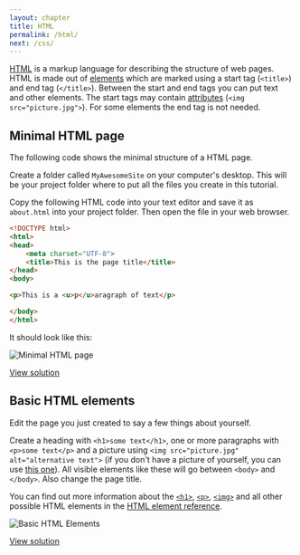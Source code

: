 ```yaml
---
layout: chapter
title: HTML
permalink: /html/
next: /css/
---
```


[HTML][html] is a markup language for describing the structure of web pages. HTML is made out of [elements][html-elements] which are marked using a start tag (`<title>`) and end tag (`</title>`). Between the start and end tags you can put text and other elements. The start tags may contain [attributes][html-attributes] (`<img src="picture.jpg">`). For some elements the end tag is not needed.


## Minimal HTML page

The following code shows the minimal structure of a HTML page.

Create a folder called `MyAwesomeSite` on your computer's desktop. This will be your project folder where to put all the files you create in this tutorial.

Copy the following HTML code into your text editor and save it as `about.html` into your project folder. Then open the file in your web browser.

```html
<!DOCTYPE html>
<html>
<head>
    <meta charset="UTF-8">
    <title>This is the page title</title>
</head>
<body>

<p>This is a <u>p</u>aragraph of text</p>

</body>
</html>
```

It should look like this:

![Minimal HTML page](minimal-page.png)

[View solution](https://github.com/orfjackal/web-intro-project/commit/b3d748e2abd28e96267318d8c483dd301970a4f0)


## Basic HTML elements

Edit the page you just created to say a few things about yourself.

Create a heading with `<h1>some text</h1>`, one or more paragraphs with `<p>some text</p>` and a picture using `<img src="picture.jpg" alt="alternative text">` (if you don't have a picture of yourself, you can use [this one](http://railsgirls.com/images/ruby-100.png)). All visible elements like these will go between `<body>` and `</body>`. Also change the page title.

You can find out more information about the [`<h1>`][html-h1], [`<p>`][html-p], [`<img>`][html-img] and all other possible HTML elements in the [HTML element reference][html-elements].

![Basic HTML Elements](basic-elements.png)

[View solution](https://github.com/orfjackal/web-intro-project/commit/2836c57c048ff823eb7b194d8a6b470bd41eb891)


[html]: https://developer.mozilla.org/en-US/docs/Web/HTML
[html-elements]: https://developer.mozilla.org/en-US/docs/Web/HTML/Element
[html-attributes]: https://developer.mozilla.org/en-US/docs/Web/HTML/Attributes
[html-h1]: https://developer.mozilla.org/en-US/docs/Web/HTML/Element/Heading_Elements
[html-p]: https://developer.mozilla.org/en-US/docs/Web/HTML/Element/p
[html-img]: https://developer.mozilla.org/en-US/docs/Web/HTML/Element/img
